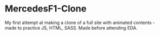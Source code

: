 # MercedesF1-Clone
My first attempt at making a clone of a full site with animated contents - made to practice JS, HTML, SASS. Made before attending EDA.
